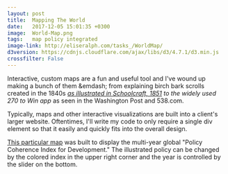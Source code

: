 ```yaml
---
layout: post
title:  Mapping The World
date:   2017-12-05 15:01:35 +0300
image:  World-Map.png
tags:   map policy integrated
image-link: http://eliseralph.com/tasks_/WorldMap/
d3version: https://cdnjs.cloudflare.com/ajax/libs/d3/4.7.1/d3.min.js
crossfilter: False
---
```


Interactive, custom maps are a fun and useful tool and I've wound up making a bunch of them &emdash; from explaining birch bark scrolls created in the 1840s<span class='tooltip'>*<span class="tooltiptext">
                <a href = "http://eliseralph.com/Chippewa/Mscroll_LVD.shtml">as illustrated in Schoolcraft, 1851</a> </span></span> to the <span class = bold>widely used 270 to Win app</span><span class='tooltip'>*<span class="tooltiptext">
                as seen in the Washington Post and 538.com.</span></span>
                
Typically, maps and other interactive visualizations are built into a client's larger website. Oftentimes, I'll write my code to only require a single <span class="coding">div</span> element so that it easily and quickly fits into the overall design. 
                    
[This particular map](http://eliseralph.com/tasks_/EUwaste_2_/) was built to display the multi-year global "Policy Coherence Index for Development." The illustrated policy can be changed by the colored index in the upper right corner and the year is controlled by the slider on the bottom.



           
           
